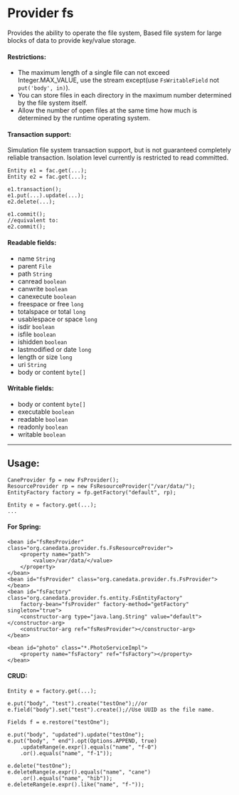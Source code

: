 Provider fs
===========

Provides the ability to operate the file system, Based file system for large blocks of data to provide key/value storage.
 

#### Restrictions:
* The maximum length of a single file can not exceed Integer.MAX_VALUE, use the stream except(use `FsWritableField` not `put('body', in)`).
* You can store files in each directory in the maximum number determined by the file system itself.
* Allow the number of open files at the same time how much is determined by the runtime operating system.

#### Transaction support:
Simulation file system transaction support, but is not guaranteed completely reliable transaction.
Isolation level currently is restricted to read committed.

	Entity e1 = fac.get(...);
	Entity e2 = fac.get(...);
	
	e1.transaction();
	e1.put(...).update(...);
	e2.delete(...);
	
 	e1.commit();
 	//equivalent to:
	e2.commit();
 
#### Readable fields:
* name `String`
* parent `File`
* path `String`
* canread `boolean`
* canwrite `boolean`
* canexecute `boolean`
* freespace or free `long`
* totalspace or total `long`
* usablespace or space `long`
* isdir `boolean`
* isfile `boolean`
* ishidden `boolean`
* lastmodified or date `long`
* length or size `long`
* uri `String`
* body or content `byte[]`
 
#### Writable fields:
* body or content `byte[]`
* executable `boolean`
* readable `boolean`
* readonly `boolean`
* writable `boolean`

----

Usage:
------

	CaneProvider fp = new FsProvider();
	ResourceProvider rp = new FsResourceProvider("/var/data/");
	EntityFactory factory = fp.getFactory("default", rp);
	
	Entity e = factory.get(...);
	...
	
#### For Spring:
	<bean id="fsResProvider" class="org.canedata.provider.fs.FsResourceProvider">
		<property name="path">
			<value>/var/data/</value>
		</property>
	</bean>
	<bean id="fsProvider" class="org.canedata.provider.fs.FsProvider">
	</bean>
	<bean id="fsFactory" class="org.canedata.provider.fs.entity.FsEntityFactory"
		factory-bean="fsProvider" factory-method="getFactory" singleton="true">
		<constructor-arg type="java.lang.String" value="default"></constructor-arg>
		<constructor-arg ref="fsResProvider"></constructor-arg>
	</bean>

	<bean id="photo" class="*.PhotoServiceImpl">
		<property name="fsFactory" ref="fsFactory"></property>
	</bean>
	
#### CRUD:

	Entity e = factory.get(...);
	
	e.put("body", "test").create("testOne");//or
	e.field("body").set("test").create();//Use UUID as the file name.
	
	Fields f = e.restore("testOne");
	
	e.put("body", "updated").update("testOne");
	e.put("body", " end").opt(Options.APPEND, true)
		.updateRange(e.expr().equals("name", "f-0")
		.or().equals("name", "f-1"));
										
	e.delete("testOne");
	e.deleteRange(e.expr().equals("name", "cane")
		.or().equals("name", "hib"));
	e.deleteRange(e.expr().like("name", "f-"));
	
	
	
	
	
	